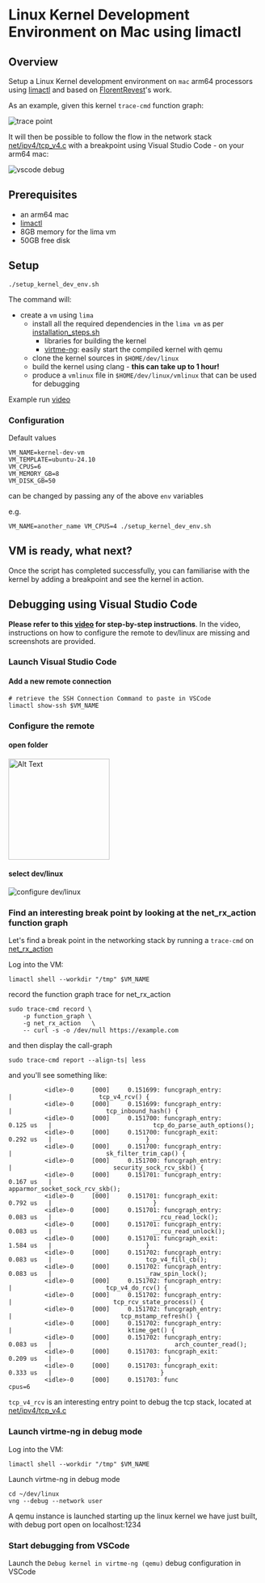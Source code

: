 # Linux Kernel Development Environment on Mac using limactl

## Overview

Setup a Linux Kernel development environment on `mac` arm64 processors using [limactl](https://lima-vm.io/docs/reference/limactl/) and based on [FlorentRevest](https://github.com/FlorentRevest/linux-kernel-vscode)'s work.

As an example, given this kernel `trace-cmd` function graph:

![trace point](docs/trace_cmd.png)

It will then be possible to follow the flow in the network stack [net/ipv4/tcp_v4.c](https://elixir.bootlin.com/linux/v6.11/source/net/ipv4/tcp_ipv4.c#L2172) with a breakpoint using Visual Studio Code - on your arm64 mac:

![vscode debug](docs/vscode_debug.png)


## Prerequisites

- an arm64 mac
-  [limactl](https://lima-vm.io/docs/reference/limactl/)
- 8GB memory for the lima vm
- 50GB free disk

## Setup

```
./setup_kernel_dev_env.sh
```

The command will:
- create a `vm` using `lima`
  - install all the required dependencies in the `lima vm` as per [installation_steps.sh](installation_steps.sh)
    - libraries for building the kernel
    - [virtme-ng](https://github.com/arighi/virtme-ng): easily start the compiled kernel with qemu
  -   clone the kernel sources in `$HOME/dev/linux`
  -   build the kernel using clang - __this can take up to 1 hour!__
  -   produce a `vmlinux` file in `$HOME/dev/linux/vmlinux` that can be used for debugging

Example run [video](docs/launch_script_x10.mp4)


### Configuration

Default values

```
VM_NAME=kernel-dev-vm
VM_TEMPLATE=ubuntu-24.10
VM_CPUS=6
VM_MEMORY_GB=8
VM_DISK_GB=50
```

can be changed by passing any of the above `env` variables

e.g.
```
VM_NAME=another_name VM_CPUS=4 ./setup_kernel_dev_env.sh
```



## VM is ready, what next?

Once the script has completed successfully, you can familiarise with the kernel by adding a breakpoint and see the kernel in action.


## Debugging using Visual Studio Code

**Please refer to this [video](docs/debug_with_visual_studio-code.mp4) for step-by-step instructions**. In the video, instructions on how to configure the remote to dev/linux are missing and screenshots are provided.

### Launch Visual Studio Code

#### Add a new remote connection

```
# retrieve the SSH Connection Command to paste in VSCode
limactl show-ssh $VM_NAME
```

### Configure the remote

####  open folder
<img src="docs/open_folder_in_remote.png" alt="Alt Text" width="200"></image>

#### select dev/linux

![configure dev/linux](docs/select_dev_linux.png)




### Find an interesting break point by looking at the net_rx_action function graph

Let's find a break point in the networking stack by running a `trace-cmd`
on [net_rx_action](https://tldp.org/HOWTO/KernelAnalysis-HOWTO-8.html)

Log into the VM:
```
limactl shell --workdir "/tmp" $VM_NAME
```

record the function graph trace for net_rx_action

```
sudo trace-cmd record \
    -p function_graph \
    -g net_rx_action   \
    -- curl -s -o /dev/null https://example.com
```

and then display the call-graph

```
sudo trace-cmd report --align-ts| less
```

and you'll see something like:
```
          <idle>-0     [000]     0.151699: funcgraph_entry:                   |                        tcp_v4_rcv() {
          <idle>-0     [000]     0.151699: funcgraph_entry:                   |                          tcp_inbound_hash() {
          <idle>-0     [000]     0.151700: funcgraph_entry:        0.125 us   |                            tcp_do_parse_auth_options();
          <idle>-0     [000]     0.151700: funcgraph_exit:         0.292 us   |                          }
          <idle>-0     [000]     0.151700: funcgraph_entry:                   |                          sk_filter_trim_cap() {
          <idle>-0     [000]     0.151700: funcgraph_entry:                   |                            security_sock_rcv_skb() {
          <idle>-0     [000]     0.151701: funcgraph_entry:        0.167 us   |                              apparmor_socket_sock_rcv_skb();
          <idle>-0     [000]     0.151701: funcgraph_exit:         0.792 us   |                            }
          <idle>-0     [000]     0.151701: funcgraph_entry:        0.083 us   |                            __rcu_read_lock();
          <idle>-0     [000]     0.151701: funcgraph_entry:        0.083 us   |                            __rcu_read_unlock();
          <idle>-0     [000]     0.151701: funcgraph_exit:         1.584 us   |                          }
          <idle>-0     [000]     0.151702: funcgraph_entry:        0.083 us   |                          tcp_v4_fill_cb();
          <idle>-0     [000]     0.151702: funcgraph_entry:        0.083 us   |                          _raw_spin_lock();
          <idle>-0     [000]     0.151702: funcgraph_entry:                   |                          tcp_v4_do_rcv() {
          <idle>-0     [000]     0.151702: funcgraph_entry:                   |                            tcp_rcv_state_process() {
          <idle>-0     [000]     0.151702: funcgraph_entry:                   |                              tcp_mstamp_refresh() {
          <idle>-0     [000]     0.151702: funcgraph_entry:                   |                                ktime_get() {
          <idle>-0     [000]     0.151702: funcgraph_entry:        0.083 us   |                                  arch_counter_read();
          <idle>-0     [000]     0.151703: funcgraph_exit:         0.209 us   |                                }
          <idle>-0     [000]     0.151703: funcgraph_exit:         0.333 us   |                              }
          <idle>-0     [000]     0.151703: func
cpus=6
```

`tcp_v4_rcv` is an interesting entry point to debug the tcp stack, located at [net/ipv4/tcp_v4.c](https://elixir.bootlin.com/linux/v6.11/source/net/ipv4/tcp_ipv4.c#L2172)


### Launch virtme-ng in debug mode

Log into the VM:
```
limactl shell --workdir "/tmp" $VM_NAME
```

Launch virtme-ng in debug mode
```
cd ~/dev/linux
vng --debug --network user
```

A qemu instance is launched starting up the linux kernel we have just built, with debug port open on localhost:1234

### Start debugging from VSCode

Launch the `Debug kernel in virtme-ng (qemu)` debug configuration in VSCode
